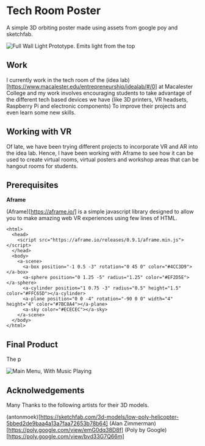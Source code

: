 # Tech Room Poster

A simple 3D orbiting poster made using assets from google poy and sketchfab.

![Full Wall Light Prototype. Emits light from the top](main.jpg)


## Work

I currently work in the tech room of the (idea lab)[https://www.macalester.edu/entrepreneurship/idealab/#/0] at Macalester College and my work involves encouraging students to take
advantage of the different tech based devices we have (like 3D printers, VR headsets, Raspberry Pi and electronic components)
To improve their projects and even learn some new skills.

## Working with VR

Of late, we have been trying different projects to incorporate VR and AR into the idea lab. Hence, I have been working with Aframe to see how it can be 
used to create virtual rooms, virtual posters and workshop areas that can be hangout rooms for students.

## Prerequisites

**Aframe**

(Aframe)[https://aframe.io/] is a simple javascript library designed to allow you to make amazing web VR experiences using 
few lines of HTML.

```
<html>
  <head>
    <script src="https://aframe.io/releases/0.9.1/aframe.min.js"></script>
  </head>
  <body>
    <a-scene>
      <a-box position="-1 0.5 -3" rotation="0 45 0" color="#4CC3D9"></a-box>
      <a-sphere position="0 1.25 -5" radius="1.25" color="#EF2D5E"></a-sphere>
      <a-cylinder position="1 0.75 -3" radius="0.5" height="1.5" color="#FFC65D"></a-cylinder>
      <a-plane position="0 0 -4" rotation="-90 0 0" width="4" height="4" color="#7BC8A4"></a-plane>
      <a-sky color="#ECECEC"></a-sky>
    </a-scene>
  </body>
</html>
```

## Final Product

The p

![Main Menu, With Music Playing](Slide01.png)

## Acknolwedgements

Many Thanks to the following artists for their 3D models.

(antonmoek)[https://sketchfab.com/3d-models/low-poly-helicopter-5bbed2de9baa4a13a7faa72653b78b64]
(Alan Zimmerman)[https://poly.google.com/view/emG0dq38D8f]
(Poly by Google)[https://poly.google.com/view/bvd33G7Q66m]
